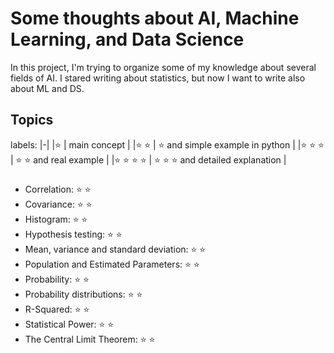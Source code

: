 # Some thoughts about AI, Machine Learning, and Data Science

In this project, I'm trying to organize some of my knowledge about several fields of AI.
I stared writing about statistics, but now I want to write also about ML and DS.


## Topics
labels:
|-|
|:star: | main concept |
|:star: :star: | :star: and simple example in python |
|:star: :star: :star: | :star: :star: and real example |
|:star: :star: :star: :star: | :star: :star: :star: and detailed explanation |


###

* Correlation: :star: :star:
* Covariance: :star: :star:
* Histogram: :star: :star:
* Hypothesis testing: :star: :star:
* Mean, variance and standard deviation: :star: :star:
* Population and Estimated Parameters: :star: :star:
* Probability: :star: :star:
* Probability distributions: :star: :star:
* R-Squared: :star: :star:
* Statistical Power: :star: :star:
* The Central Limit Theorem: :star: :star: